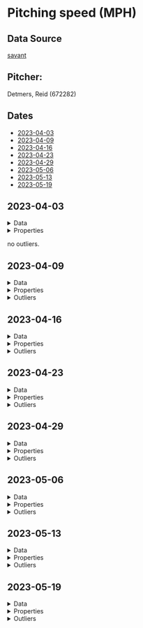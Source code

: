 # Pitching speed (MPH)

## Data Source

[savant](https://baseballsavant.mlb.com/)

## Pitcher:

 Detmers, Reid (672282)

## Dates

- [2023-04-03](#2023-04-03)
- [2023-04-09](#2023-04-09)
- [2023-04-16](#2023-04-16)
- [2023-04-23](#2023-04-23)
- [2023-04-29](#2023-04-29)
- [2023-05-06](#2023-05-06)
- [2023-05-13](#2023-05-13)
- [2023-05-19](#2023-05-19)

## 2023-04-03

<details><summary>Data</summary>

|#|release_speed|
|---|---|
|1|89|
|2|94|
|3|73|
|4|89|
|5|93|
|6|94|
|7|73|
|8|95|
|9|94|
|10|94|
|11|84|
|12|88|
|13|87|
|14|87|
|15|92|
|16|90|
|17|75|
|18|96|
|19|89|
|20|96|
|21|96|
|22|76|
|23|88|
|24|90|
|25|75|
|26|95|
|27|84|
|28|73|
|29|96|
|30|75|
|31|95|
|32|90|
|33|95|
|34|95|
|35|90|
|36|76|
|37|95|
|38|94|
|39|74|
|40|85|
|41|90|
|42|86|
|43|85|
|44|95|
|45|94|
|46|85|
|47|73|
|48|88|
|49|96|
|50|96|
|51|75|
|52|95|
|53|75|
|54|95|
|55|95|
|56|95|
|57|86|
|58|95|
|59|95|
|60|94|
|61|93|
|62|73|
|63|85|
|64|75|
|65|95|
|66|95|
|67|90|
|68|96|
|69|75|
|70|91|
|71|95|
|72|91|
|73|90|
|74|95|
|75|73|
|76|90|
|77|95|
|78|95|
|79|90|
|80|90|
|81|90|
|82|95|
|83|95|
|84|91|
|85|90|
|86|90|
|87|95|
|88|95|
|89|94|
</details>

<details><summary>Properties</summary>

|Property|Value|
|---|---|
|classRange|10|
|Max|96|
|Min|73|
|DataRange|23|
|Mode|95|
|Mean|89.606741573034|
|Median|90|
|FirstQuartile|85.5|
|ThirdQuartile|95|
|InterQuartileRange|9.5|
|QuartileDeviation|4.75|
|UCL|109.25|
|LCL|71.25|
</details>

no outliers.


## 2023-04-09

<details><summary>Data</summary>

|#|release_speed|
|---|---|
|1|88|
|2|93|
|3|89|
|4|74|
|5|86|
|6|94|
|7|74|
|8|93|
|9|90|
|10|75|
|11|94|
|12|86|
|13|87|
|14|87|
|15|94|
|16|90|
|17|89|
|18|93|
|19|86|
|20|94|
|21|94|
|22|90|
|23|94|
|24|89|
|25|88|
|26|93|
|27|95|
|28|94|
|29|90|
|30|76|
|31|91|
|32|95|
|33|86|
|34|94|
|35|73|
|36|90|
|37|89|
|38|94|
|39|85|
|40|93|
|41|89|
|42|93|
|43|92|
|44|76|
|45|95|
|46|94|
|47|91|
|48|74|
|49|95|
|50|94|
|51|95|
|52|90|
|53|87|
|54|95|
|55|90|
|56|94|
|57|90|
|58|88|
|59|95|
|60|96|
|61|90|
|62|92|
|63|90|
|64|95|
|65|86|
|66|95|
|67|95|
|68|90|
|69|89|
|70|95|
|71|95|
|72|95|
|73|90|
|74|94|
|75|90|
|76|89|
|77|95|
|78|74|
|79|94|
|80|92|
|81|96|
|82|96|
|83|76|
|84|92|
|85|97|
|86|92|
|87|96|
|88|96|
|89|94|
</details>

<details><summary>Properties</summary>

|Property|Value|
|---|---|
|classRange|10|
|Max|97|
|Min|73|
|DataRange|24|
|Mode|95|
|Mean|90.842696629213|
|Median|92|
|FirstQuartile|89|
|ThirdQuartile|94|
|InterQuartileRange|5|
|QuartileDeviation|2.5|
|UCL|101.5|
|LCL|81.5|
</details>

<details><summary>Outliers</summary>

|#|Value|
|---|---|
|1|74|
|2|74|
|3|75|
|4|76|
|5|73|
|6|76|
|7|74|
|8|74|
|9|76|
</details>


## 2023-04-16

<details><summary>Data</summary>

|#|release_speed|
|---|---|
|1|93|
|2|76|
|3|91|
|4|90|
|5|93|
|6|90|
|7|89|
|8|76|
|9|89|
|10|94|
|11|94|
|12|89|
|13|90|
|14|94|
|15|94|
|16|90|
|17|90|
|18|93|
|19|73|
|20|95|
|21|94|
|22|91|
|23|90|
|24|76|
|25|89|
|26|89|
|27|89|
|28|92|
|29|93|
|30|89|
|31|91|
|32|91|
|33|76|
|34|94|
|35|75|
|36|90|
|37|89|
|38|94|
|39|89|
|40|89|
|41|93|
|42|89|
|43|88|
|44|92|
|45|89|
|46|94|
|47|94|
|48|90|
|49|77|
|50|95|
|51|89|
|52|94|
|53|90|
|54|89|
|55|94|
|56|95|
|57|90|
|58|90|
|59|90|
|60|94|
|61|93|
|62|74|
|63|77|
|64|94|
|65|90|
|66|94|
|67|95|
|68|90|
|69|90|
|70|94|
|71|91|
|72|94|
|73|94|
|74|95|
|75|86|
|76|90|
|77|95|
|78|75|
|79|94|
|80|93|
|81|95|
|82|95|
|83|95|
|84|95|
|85|75|
|86|95|
|87|91|
|88|95|
|89|96|
|90|91|
|91|95|
|92|90|
|93|95|
|94|77|
|95|91|
|96|95|
|97|93|
</details>

<details><summary>Properties</summary>

|Property|Value|
|---|---|
|classRange|10|
|Max|96|
|Min|73|
|DataRange|23|
|Mode|95|
|Mean|90.876288659794|
|Median|91|
|FirstQuartile|89|
|ThirdQuartile|94|
|InterQuartileRange|5|
|QuartileDeviation|2.5|
|UCL|101.5|
|LCL|81.5|
</details>

<details><summary>Outliers</summary>

|#|Value|
|---|---|
|1|76|
|2|76|
|3|73|
|4|76|
|5|76|
|6|75|
|7|77|
|8|74|
|9|77|
|10|75|
|11|75|
|12|77|
</details>


## 2023-04-23

<details><summary>Data</summary>

|#|release_speed|
|---|---|
|1|88|
|2|89|
|3|94|
|4|93|
|5|88|
|6|87|
|7|93|
|8|89|
|9|89|
|10|75|
|11|89|
|12|89|
|13|75|
|14|88|
|15|90|
|16|76|
|17|90|
|18|94|
|19|85|
|20|90|
|21|89|
|22|75|
|23|75|
|24|93|
|25|74|
|26|93|
|27|89|
|28|88|
|29|73|
|30|90|
|31|90|
|32|90|
|33|76|
|34|95|
|35|91|
|36|91|
|37|90|
|38|76|
|39|91|
|40|91|
|41|95|
|42|90|
|43|95|
|44|95|
|45|90|
|46|89|
|47|95|
|48|90|
|49|76|
|50|89|
|51|87|
|52|91|
|53|95|
|54|94|
|55|95|
|56|90|
|57|75|
|58|94|
|59|75|
|60|90|
|61|84|
|62|89|
|63|89|
|64|91|
|65|90|
|66|94|
|67|90|
|68|95|
|69|90|
|70|90|
|71|74|
|72|91|
|73|89|
|74|95|
|75|90|
|76|91|
|77|94|
|78|94|
|79|91|
|80|95|
|81|96|
|82|91|
|83|77|
|84|77|
|85|91|
|86|91|
|87|96|
|88|96|
|89|91|
|90|95|
</details>

<details><summary>Properties</summary>

|Property|Value|
|---|---|
|classRange|10|
|Max|96|
|Min|73|
|DataRange|23|
|Mode|95|
|Mean|89.444444444444|
|Median|90|
|FirstQuartile|88|
|ThirdQuartile|93|
|InterQuartileRange|5|
|QuartileDeviation|2.5|
|UCL|100.5|
|LCL|80.5|
</details>

<details><summary>Outliers</summary>

|#|Value|
|---|---|
|1|75|
|2|75|
|3|76|
|4|75|
|5|75|
|6|74|
|7|73|
|8|76|
|9|76|
|10|76|
|11|75|
|12|75|
|13|74|
|14|77|
|15|77|
</details>


## 2023-04-29

<details><summary>Data</summary>

|#|release_speed|
|---|---|
|1|90|
|2|90|
|3|94|
|4|94|
|5|89|
|6|77|
|7|94|
|8|88|
|9|93|
|10|73|
|11|94|
|12|93|
|13|89|
|14|93|
|15|89|
|16|93|
|17|89|
|18|88|
|19|88|
|20|93|
|21|88|
|22|88|
|23|75|
|24|92|
|25|92|
|26|94|
|27|88|
|28|93|
|29|93|
|30|83|
|31|83|
|32|92|
|33|77|
|34|95|
|35|95|
|36|90|
|37|94|
|38|90|
|39|76|
|40|77|
|41|94|
|42|90|
|43|89|
|44|93|
|45|90|
|46|91|
|47|76|
|48|91|
|49|77|
|50|90|
|51|89|
|52|75|
|53|95|
|54|94|
|55|90|
|56|95|
|57|89|
|58|78|
|59|96|
|60|90|
|61|90|
|62|93|
|63|91|
|64|95|
|65|91|
|66|91|
|67|76|
|68|91|
|69|77|
|70|91|
|71|95|
|72|90|
|73|91|
|74|77|
|75|77|
|76|95|
|77|89|
|78|91|
|79|96|
|80|91|
|81|91|
|82|86|
|83|95|
|84|90|
|85|91|
|86|89|
|87|89|
|88|78|
|89|95|
|90|76|
|91|94|
</details>

<details><summary>Properties</summary>

|Property|Value|
|---|---|
|classRange|10|
|Max|96|
|Min|73|
|DataRange|23|
|Mode|95|
|Mean|89.395604395604|
|Median|90|
|FirstQuartile|88|
|ThirdQuartile|93|
|InterQuartileRange|5|
|QuartileDeviation|2.5|
|UCL|100.5|
|LCL|80.5|
</details>

<details><summary>Outliers</summary>

|#|Value|
|---|---|
|1|77|
|2|73|
|3|75|
|4|77|
|5|76|
|6|77|
|7|76|
|8|77|
|9|75|
|10|78|
|11|76|
|12|77|
|13|77|
|14|77|
|15|78|
|16|76|
</details>


## 2023-05-06

<details><summary>Data</summary>

|#|release_speed|
|---|---|
|1|94|
|2|88|
|3|74|
|4|92|
|5|91|
|6|77|
|7|90|
|8|94|
|9|94|
|10|76|
|11|90|
|12|95|
|13|95|
|14|90|
|15|90|
|16|95|
|17|95|
|18|89|
|19|96|
|20|75|
|21|90|
|22|96|
|23|95|
|24|77|
|25|96|
|26|96|
|27|89|
|28|90|
|29|92|
|30|96|
|31|91|
|32|77|
|33|95|
|34|89|
|35|90|
|36|76|
|37|96|
|38|90|
|39|96|
|40|91|
|41|95|
|42|91|
|43|91|
|44|96|
|45|78|
|46|96|
|47|91|
|48|87|
|49|90|
|50|91|
|51|96|
|52|88|
|53|76|
|54|91|
|55|77|
|56|96|
|57|89|
|58|88|
|59|95|
|60|96|
|61|92|
|62|90|
|63|91|
|64|94|
|65|78|
|66|91|
|67|91|
|68|92|
|69|95|
|70|79|
|71|96|
|72|97|
|73|91|
|74|90|
|75|91|
|76|96|
|77|96|
|78|86|
|79|76|
|80|97|
|81|96|
|82|92|
|83|92|
|84|97|
|85|97|
|86|77|
|87|93|
|88|97|
|89|96|
|90|91|
|91|78|
|92|91|
|93|90|
|94|96|
</details>

<details><summary>Properties</summary>

|Property|Value|
|---|---|
|classRange|10|
|Max|97|
|Min|74|
|DataRange|23|
|Mode|95|
|Mean|90.851063829787|
|Median|91|
|FirstQuartile|89|
|ThirdQuartile|95|
|InterQuartileRange|6|
|QuartileDeviation|3|
|UCL|104|
|LCL|80|
</details>

<details><summary>Outliers</summary>

|#|Value|
|---|---|
|1|74|
|2|77|
|3|76|
|4|75|
|5|77|
|6|77|
|7|76|
|8|78|
|9|76|
|10|77|
|11|78|
|12|79|
|13|76|
|14|77|
|15|78|
</details>


## 2023-05-13

<details><summary>Data</summary>

|#|release_speed|
|---|---|
|1|76|
|2|90|
|3|89|
|4|93|
|5|90|
|6|92|
|7|93|
|8|93|
|9|76|
|10|76|
|11|91|
|12|77|
|13|90|
|14|90|
|15|86|
|16|94|
|17|86|
|18|90|
|19|89|
|20|76|
|21|88|
|22|77|
|23|93|
|24|75|
|25|90|
|26|95|
|27|94|
|28|94|
|29|90|
|30|91|
|31|90|
|32|91|
|33|95|
|34|94|
|35|94|
|36|75|
|37|94|
|38|90|
|39|90|
|40|94|
|41|76|
|42|94|
|43|93|
|44|90|
|45|74|
|46|90|
|47|77|
|48|94|
|49|89|
|50|94|
|51|92|
|52|93|
|53|74|
|54|90|
|55|94|
|56|90|
|57|91|
|58|95|
|59|95|
|60|94|
|61|90|
|62|91|
|63|89|
|64|93|
|65|84|
|66|89|
|67|94|
|68|95|
|69|94|
|70|76|
|71|77|
|72|91|
|73|94|
|74|91|
|75|95|
|76|90|
|77|90|
|78|94|
|79|94|
|80|95|
|81|94|
|82|94|
|83|93|
</details>

<details><summary>Properties</summary>

|Property|Value|
|---|---|
|classRange|10|
|Max|95|
|Min|74|
|DataRange|21|
|Mode|95|
|Mean|90.542168674699|
|Median|91|
|FirstQuartile|89|
|ThirdQuartile|94|
|InterQuartileRange|5|
|QuartileDeviation|2.5|
|UCL|101.5|
|LCL|81.5|
</details>

<details><summary>Outliers</summary>

|#|Value|
|---|---|
|1|76|
|2|76|
|3|76|
|4|77|
|5|76|
|6|77|
|7|75|
|8|75|
|9|76|
|10|74|
|11|77|
|12|74|
|13|76|
|14|77|
</details>


## 2023-05-19

<details><summary>Data</summary>

|#|release_speed|
|---|---|
|1|89|
|2|76|
|3|90|
|4|89|
|5|74|
|6|94|
|7|89|
|8|90|
|9|77|
|10|95|
|11|91|
|12|75|
|13|91|
|14|95|
|15|90|
|16|95|
|17|76|
|18|94|
|19|90|
|20|88|
|21|85|
|22|94|
|23|75|
|24|86|
|25|93|
|26|85|
|27|74|
|28|77|
|29|90|
|30|95|
|31|91|
|32|90|
|33|95|
|34|95|
|35|93|
|36|90|
|37|89|
|38|94|
|39|88|
|40|89|
|41|75|
|42|94|
|43|93|
|44|91|
|45|90|
|46|86|
|47|95|
|48|77|
|49|90|
|50|91|
|51|95|
|52|90|
|53|90|
|54|76|
|55|95|
|56|90|
|57|90|
|58|91|
|59|94|
|60|95|
|61|90|
|62|91|
|63|94|
|64|95|
|65|94|
|66|86|
|67|74|
|68|95|
|69|91|
|70|76|
|71|89|
|72|95|
|73|95|
|74|78|
|75|96|
|76|95|
|77|90|
|78|90|
|79|75|
|80|91|
|81|91|
|82|96|
|83|95|
|84|91|
|85|95|
|86|90|
|87|90|
|88|95|
|89|77|
|90|91|
|91|90|
|92|87|
|93|95|
|94|87|
|95|90|
|96|0|
|97|94|
|98|95|
|99|90|
|100|90|
|101|95|
|102|90|
|103|0|
|104|95|
|105|94|
</details>

<details><summary>Properties</summary>

|Property|Value|
|---|---|
|classRange|10|
|Max|96|
|Min|0|
|DataRange|96|
|Mode|95|
|Mean|88.809523809524|
|Median|90|
|FirstQuartile|88|
|ThirdQuartile|94|
|InterQuartileRange|6|
|QuartileDeviation|3|
|UCL|103|
|LCL|79|
</details>

<details><summary>Outliers</summary>

|#|Value|
|---|---|
|1|76|
|2|74|
|3|77|
|4|75|
|5|76|
|6|75|
|7|74|
|8|77|
|9|75|
|10|77|
|11|76|
|12|74|
|13|76|
|14|78|
|15|75|
|16|77|
|17|0|
|18|0|
</details>



